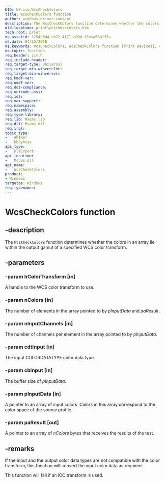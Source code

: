 ```yaml
---
UID: NF:icm.WcsCheckColors
title: WcsCheckColors function
author: windows-driver-content
description: The WcsCheckColors function determines whether the colors in an array lie within the output gamut of a specified WCS color transform.
old-location: print\wcscheckcolors.htm
tech.root: print
ms.assetid: 1254b0d4-cb72-4171-b09d-f0bca58a137a
ms.date: 04/20/2018
ms.keywords: WcsCheckColors, WcsCheckColors function [Print Devices], colorfnc_abd03c7d-c516-4c81-a0ff-df351cac753e.xml, icm/WcsCheckColors, print.wcscheckcolors
ms.topic: function
req.header: icm.h
req.include-header: 
req.target-type: Universal
req.target-min-winverclnt:
req.target-min-winversvr: 
req.kmdf-ver: 
req.umdf-ver: 
req.ddi-compliance: 
req.unicode-ansi: 
req.idl: 
req.max-support: 
req.namespace: 
req.assembly: 
req.type-library: 
req.lib: Mscms.lib
req.dll: Mscms.dll
req.irql: 
topic_type:
-	APIRef
-	kbSyntax
api_type:
-	DllExport
api_location:
-	Mscms.dll
api_name:
-	WcsCheckColors
product:
- Windows
targetos: Windows
req.typenames: 
---
```


# WcsCheckColors function


## -description


The <code>WcsCheckColors</code> function determines whether the colors in an array lie within the output gamut of a specified WCS color transform.


## -parameters




### -param hColorTransform [in]

A handle to the WCS color transform to use.


### -param nColors [in]

The number of elements in the array pointed to by <i>pInputData</i> and <i>paResult</i>.


### -param nInputChannels [in]

The number of channels per element in the array pointed to by <i>pInputData</i>.


### -param cdtInput [in]

The input COLORDATATYPE color data type.


### -param cbInput [in]

The buffer size of <i>pInputData</i>.


### -param pInputData [in]

A pointer to an array of input colors. Colors in this array correspond to the color space of the source profile.


### -param paResult [out]

A pointer to an array of <i>nColors</i> bytes that receives the results of the test.


## -remarks



If the input and the output color data types are not compatible with the color transform, this function will convert the input color data as required.

This function will fail if an ICC transform is used.



